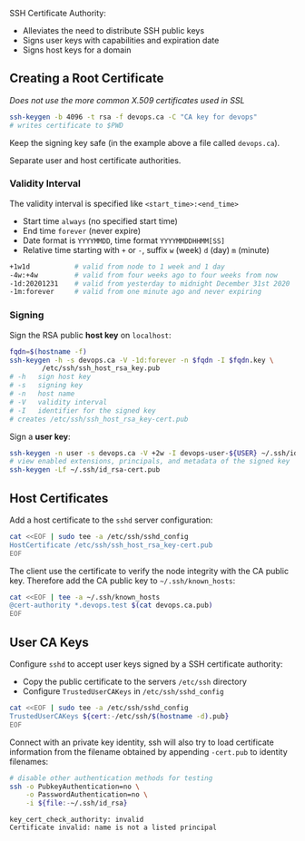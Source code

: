 SSH Certificate Authority:

* Alleviates the need to distribute SSH public keys
* Signs user keys with capabilities and expiration date
* Signs host keys for a domain

## Creating a Root Certificate

_Does not use the more common X.509 certificates used in SSL_

```bash
ssh-keygen -b 4096 -t rsa -f devops.ca -C "CA key for devops"
# writes certificate to $PWD
```

Keep the signing key safe (in the example above a file called `devops.ca`).

Separate user and host certificate authorities.

### Validity Interval

The validity interval is specified like `<start_time>:<end_time>`

* Start time `always` (no specified start time)
* End time `forever` (never expire)
* Date format is `YYYYMMDD`, time format `YYYYMMDDHHMM[SS]`
* Relative time starting with `+` or `-`, suffix `w` (week) `d` (day) `m`
  (minute)

```bash
+1w1d           # valid from node to 1 week and 1 day
-4w:+4w         # valid from four weeks ago to four weeks from now
-1d:20201231    # valid from yesterday to midnight December 31st 2020
-1m:forever     # valid from one minute ago and never expiring
```

### Signing

Sign the RSA public **host key** on `localhost`:

```bash
fqdn=$(hostname -f)
ssh-keygen -h -s devops.ca -V -1d:forever -n $fqdn -I $fqdn.key \
        /etc/ssh/ssh_host_rsa_key.pub
# -h   sign host key
# -s   signing key
# -n   host name
# -V   validity interval
# -I   identifier for the signed key
# creates /etc/ssh/ssh_host_rsa_key-cert.pub
```

Sign a **user key**:

```bash
ssh-keygen -n user -s devops.ca -V +2w -I devops-user-${USER} ~/.ssh/id_rsa.pub
# view enabled extensions, principals, and metadata of the signed key
ssh-keygen -Lf ~/.ssh/id_rsa-cert.pub
```

## Host Certificates

Add a host certificate to the `sshd` server configuration:

```bash
cat <<EOF | sudo tee -a /etc/ssh/sshd_config
HostCertificate /etc/ssh/ssh_host_rsa_key-cert.pub
EOF
```

The client use the certificate to verify the node integrity with the CA public
key. Therefore add the CA public key to `~/.ssh/known_hosts`:

```bash
cat <<EOF | tee -a ~/.ssh/known_hosts
@cert-authority *.devops.test $(cat devops.ca.pub)
EOF
```

## User CA Keys

Configure `sshd` to accept user keys signed by a SSH certificate authority:

* Copy the public certificate to the servers `/etc/ssh` directory
* Configure `TrustedUserCAKeys` in `/etc/ssh/sshd_config`

```bash
cat <<EOF | sudo tee -a /etc/ssh/sshd_config
TrustedUserCAKeys ${cert:-/etc/ssh/$(hostname -d).pub}
EOF
```

Connect with an private key identity, ssh will also try to load certificate
information from the filename obtained by appending `-cert.pub` to identity
filenames:

```bash
# disable other authentication methods for testing
ssh -o PubkeyAuthentication=no \
    -o PasswordAuthentication=no \
    -i ${file:-~/.ssh/id_rsa} 
```


```
key_cert_check_authority: invalid
Certificate invalid: name is not a listed principal
```

